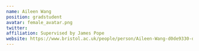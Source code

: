 ```yaml
---
name: Aileen Wang
position: gradstudent 
avatar: female_avatar.png
twitter: 
affiliation: Supervised by James Pope
website: https://www.bristol.ac.uk/people/person/Aileen-Wang-d0de9330-d3fa-4f18-96c0-5be4895437e2/
---
```

